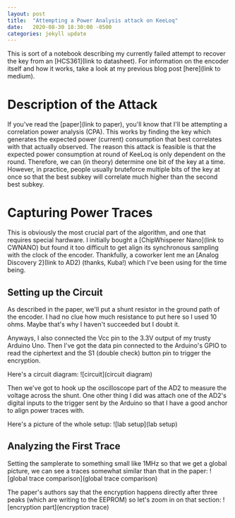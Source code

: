 ```yaml
---
layout: post
title:  "Attempting a Power Analysis attack on KeeLoq"
date:   2020-08-30 18:30:00 -0500
categories: jekyll update
---
```


This is sort of a notebook describing my currently failed attempt to recover the key from an [HCS361](link to datasheet). For information on the encoder itself and how it works, take a look at my previous blog post [here](link to medium).

# Description of the Attack

If you've read the [paper](link to paper), you'll know that I'll be attempting a correlation power analysis (CPA). This works by finding the key which generates the expected power (current) consumption that best correlates with that actually observed. The reason this attack is feasible is that the expected power consumption at round of KeeLoq is only dependent on the round. Therefore, we can (in theory) determine one bit of the key at a time. However, in practice, people usually bruteforce multiple bits of the key at once so that the best subkey will correlate much higher than the second best subkey.

# Capturing Power Traces

This is obviously the most crucial part of the algorithm, and one that requires special hardware. I initially bought a [ChipWhisperer Nano](link to CWNANO) but found it too difficult to get align its synchronous sampling with the clock of the encoder. Thankfully, a coworker lent me an [Analog Discovery 2](link to AD2) (thanks, Kuba!) which I've been using for the time being.

## Setting up the Circuit

As described in the paper, we'll put a shunt resistor in the ground path of the encoder. I had no clue how much resistance to put here so I used 10 ohms. Maybe that's why I haven't succeeded but I doubt it.

Anyways, I also connected the Vcc pin to the 3.3V output of my trusty Arduino Uno. Then I've got the data pin connected to the Arduino's GPIO to read the ciphertext and the S1 (double check) button pin to trigger the encryption.

Here's a circuit diagram: ![circuit](circuit diagram)

Then we've got to hook up the oscilloscope part of the AD2 to measure the voltage across the shunt. One other thing I did was attach one of the AD2's digital inputs to the trigger sent by the Arduino so that I have a good anchor to align power traces with.

Here's a picture of the whole setup: ![lab setup](lab setup)

## Analyzing the First Trace

Setting the samplerate to something small like 1MHz so that we get a global picture, we can see a traces somewhat similar than that in the paper: ![global trace comparison](global trace comparison)

The paper's authors say that the encryption happens directly after three peaks (which are writing to the EEPROM) so let's zoom in on that section: ![encryption part](encryption trace)

